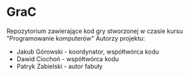 # GraC
Repozytorium zawierające kod gry stworzonej w czasie kursu "Programowanie komputerów"
Autorzy projektu:
- Jakub Górowski - koordynator, współtwórca kodu
- Dawid Ciochoń - współtwórca kodu
- Patryk Zabielski - autor fabuły
